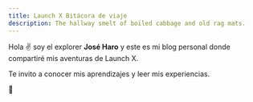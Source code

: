 ```yaml
---
title: Launch X Bitácora de viaje
description: The hallway smelt of boiled cabbage and old rag mats.
---
```


Hola ✌️  soy el explorer **José Haro** y este es mi blog personal donde compartiré mis aventuras de Launch X.

Te invito a conocer mis aprendizajes y leer mis experiencias.

🚀
